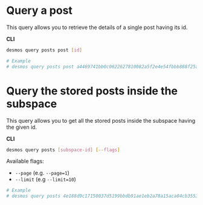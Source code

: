 # Query a post
This query allows you to retrieve the details of a single post having its id.

**CLI**
 ```bash
desmos query posts post [id]

# Example
# desmos query posts post a4469741bb0c0622627810082a5f2e4e54fbbb888f25a4771a5eebc697d30cfc
```

# Query the stored posts inside the subspace
This query allows you to get all the stored posts inside the subspace having the given id. 

**CLI**
```bash
desmos query posts [subspace-id] [--flags]
```

Available flags: 
- `--page` (e.g. `--page=1`)
- `--limit` (e.g `--limit=10`)

```bash
# Example
# desmos query posts 4e188d9c17150037d5199bbdb91ae1eb2a78a15aca04cb35530cccb81494b36e
```
